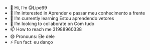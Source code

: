 - 👋 Hi, I’m @Lipe69
- 👀 I’m interested in Aprender e passar meu conhecimento a frente
- 🌱 I’m currently learning Estou aprendendo vetores
- 💞️ I’m looking to collaborate on Com tudo
- 📫 How to reach me 31988960338
- 😄 Pronouns: Ele dele
- ⚡ Fun fact: eu danço

<!---
Lipe69/Lipe69 is a ✨ special ✨ repository because its `README.md` (this file) appears on your GitHub profile.
You can click the Preview link to take a look at your changes.
--->
